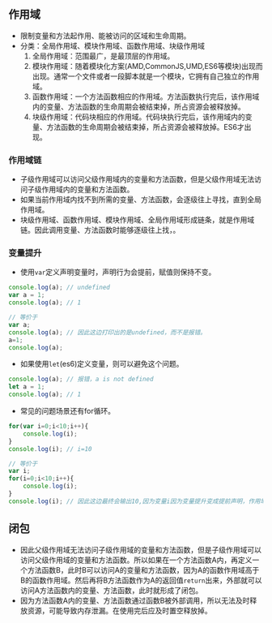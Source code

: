 ## 作用域
- 限制变量和方法起作用、能被访问的区域和生命周期。
- 分类：全局作用域、模块作用域、函数作用域、块级作用域
  1. 全局作用域：范围最广，是最顶层的作用域。
  2. 模块作用域：随着模块化方案(AMD,CommonJS,UMD,ES6等模块)出现而出现。通常一个文件或者一段脚本就是一个模块，它拥有自己独立的作用域。
  3. 函数作用域：一个方法函数相应的作用域。方法函数执行完后，该作用域内的变量、方法函数的生命周期会被结束掉，所占资源会被释放掉。
  4. 块级作用域：代码块相应的作用域。代码块执行完后，该作用域内的变量、方法函数的生命周期会被结束掉，所占资源会被释放掉。ES6才出现。

### 作用域链
- 子级作用域可以访问父级作用域内的变量和方法函数，但是父级作用域无法访问子级作用域内的变量和方法函数。
- 如果当前作用域内找不到所需的变量、方法函数，会逐级往上寻找，直到全局作用域。
- 块级作用域、函数作用域、模块作用域、全局作用域形成链条，就是作用域链。因此调用变量、方法函数时能够逐级往上找，。

### 变量提升
- 使用`var`定义声明变量时，声明行为会提前，赋值则保持不变。
```js
console.log(a); // undefined
var a = 1;
console.log(a); // 1

// 等价于
var a;
console.log(a); // 因此这边打印出的是undefined，而不是报错。
a=1;
console.log(a);
```
- 如果使用`let`(es6)定义变量，则可以避免这个问题。
```js
console.log(a); // 报错，a is not defined
let a = 1;
console.log(a); // 1
```
- 常见的问题场景还有for循环。
```js
for(var i=0;i<10;i++){
    console.log(i);
}
console.log(i); // i=10

// 等价于
var i;
for(i=0;i<10;i++){
    console.log(i);
}
console.log(i); // 因此这边最终会输出10,因为变量i因为变量提升变成提前声明，作用域也跟着提升，不仅仅在for循环中。
```

## 闭包
- 因此父级作用域无法访问子级作用域的变量和方法函数，但是子级作用域可以访问父级作用域的变量和方法函数。所以如果在一个方法函数A内，再定义一个方法函数B，此时B可以访问A的变量和方法函数，因为A的函数作用域高于B的函数作用域。然后再将B方法函数作为A的返回值`return`出来，外部就可以访问A方法函数内的变量、方法函数，此时就形成了闭包。
- 因为方法函数A内的变量、方法函数通过函数B被外部调用，所以无法及时释放资源，可能导致内存泄漏。在使用完后应及时置空释放掉。